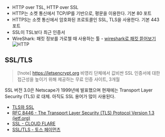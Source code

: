 - HTTP over TSL, HTTP over SSL
- HTTP는 소켓 통신에서 TCP/IP를 기반으로, 평문을 이용한다. 기본 80 포트
- HTTPS는 소켓 통신에서 암호화된 프로토콜인 SSL, TLS을 사용한다. 기본 443 포트
- SSL이 TSL보다 최근 인증서
- WireShark: 패킷 정보를 가로첼 때 사용하는 툴 - [wireshark로 패킷 뜯어보기](https://asec.ahnlab.com/ko/156/)
![HTTP](https://1drv.ms/i/s!Ano-rmQ7e_nEwB3kGz0RgwbIMf16?embed=1&width=592&height=426)
## SSL/TLS
> [!note] https://letsencrypt.org
> 비영리 단체에서 값비싼 SSL 인증서에 대한 접근성을 높이기 위해 제공하는 무료 인증 사이트, 3개월

SSL 버전 3.0은 Netscape가 1999년에 발표했으며 현재에는 Transport Layer Security (TLS) 로 대체. 아직도 SSL 용어가 많이 사용된다.
- [TLS와 SSL](https://aws.amazon.com/ko/compare/the-difference-between-ssl-and-tls/)
- [RFC 8446 - The Transport Layer Security (TLS) Protocol Version 1.3 (ietf.org)](https://datatracker.ietf.org/doc/html/rfc8446)
- [SSL - CLOUD FLARE](https://www.cloudflare.com/ko-kr/learning/ssl/what-is-ssl/)
- [SSL/TLS - 토스 페이먼츠](https://docs.tosspayments.com/resources/glossary/tls)